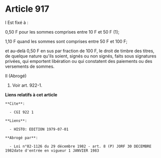 # Article 917

I Est fixé à :

0,50 F pour les sommes comprises entre 10 F et 50 F (1);

1,10 F quand les sommes sont comprises entre 50 F et 100 F;

et au-delà 0,50 F en sus par fraction de 100 F, le droit de timbre des titres, de quelque nature qu'ils soient, signés ou non
signés, faits sous signatures privées, qui emportent libération ou qui constatent des paiements ou des versements de sommes.

II (Abrogé)

1) Voir art. 922-1.

**Liens relatifs à cet article**

	**Cite**:

	  - CGI 922 1

	**Liens**:

	  - HISTO: EDITION 1979-07-01

	**Abrogé par**:

	  - Loi n°82-1126 du 29 décembre 1982 - art. 8 (P) JORF 30 DECEMBRE 1982date d'entrée en vigueur 1 JANVIER 1983
